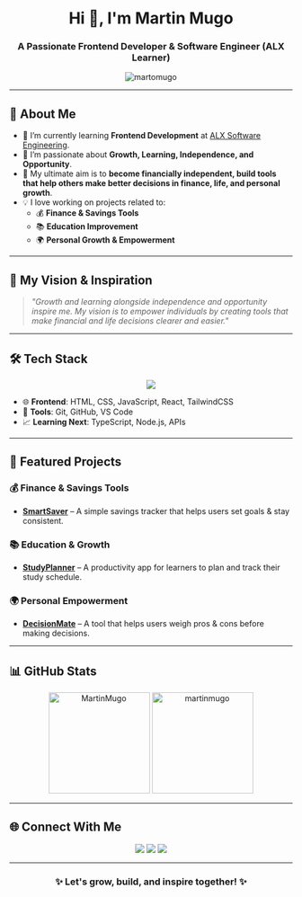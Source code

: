 <!-- Profile Header -->
<h1 align="center">Hi 👋, I'm Martin Mugo</h1>
<h3 align="center">A Passionate Frontend Developer & Software Engineer (ALX Learner)</h3>

<p align="center">
  <img src="https://komarev.com/ghpvc/?username=martomugo&label=Profile%20Views&color=0e75b6&style=flat" alt="martomugo" />
</p>

---

## 🌱 About Me  

- 🔭 I’m currently learning **Frontend Development** at [ALX Software Engineering](https://www.alxafrica.com/).  
- 🌱 I’m passionate about **Growth, Learning, Independence, and Opportunity**.  
- 🎯 My ultimate aim is to **become financially independent, build tools that help others make better decisions in finance, life, and personal growth**.  
- 💡 I love working on projects related to:  
  - 💰 **Finance & Savings Tools**  
  - 📚 **Education Improvement**  
  - 🌍 **Personal Growth & Empowerment**  

---

## 🚀 My Vision & Inspiration  

> *"Growth and learning alongside independence and opportunity inspire me. My vision is to empower individuals by creating tools that make financial and life decisions clearer and easier."*  

---

## 🛠️ Tech Stack  

<p align="center">
  <!-- Programming & Markup -->
  <img src="https://skillicons.dev/icons?i=html,css,js,react,tailwind,git,github" />
</p>

- 🌐 **Frontend**: HTML, CSS, JavaScript, React, TailwindCSS  
- 🔧 **Tools**: Git, GitHub, VS Code  
- 📈 **Learning Next**: TypeScript, Node.js, APIs  

---

## 📂 Featured Projects  

### 💰 Finance & Savings Tools  
- [**SmartSaver**](https://github.com/yourusername/smartsaver) – A simple savings tracker that helps users set goals & stay consistent.  

### 📚 Education & Growth  
- [**StudyPlanner**](https://github.com/yourusername/studyplanner) – A productivity app for learners to plan and track their study schedule.  

### 🌍 Personal Empowerment  
- [**DecisionMate**](https://github.com/yourusername/decisionmate) – A tool that helps users weigh pros & cons before making decisions.  

---

## 📊 GitHub Stats  

<p align="center">
  <img src="https://github-readme-stats.vercel.app/api?username=bralva-m&show_icons=true&theme=tokyonight" alt="MartinMugo" height="180px"/>
  <img src="https://github-readme-stats.vercel.app/api/top-langs/?username=bralva-m&layout=compact&theme=tokyonight" alt="martinmugo" height="180px"/>
</p>

---

## 🌐 Connect With Me  

<p align="center">
  <a href="https://linkedin.com/in/martin-mugo-094905149/"target="_blank"><img src="https://skillicons.dev/icons?i=linkedin" /></a>
   <a href="https://x.com/MartinMugo123"target="_blank"><img src="https://skillicons.dev/icons?i=twitter" /></a>
  <a href="mailto:bralva.co15@gmail.com"><img src="https://skillicons.dev/icons?i=gmail" /></a>
</p>

---

<h3 align="center">✨ Let's grow, build, and inspire together! ✨</h3>

